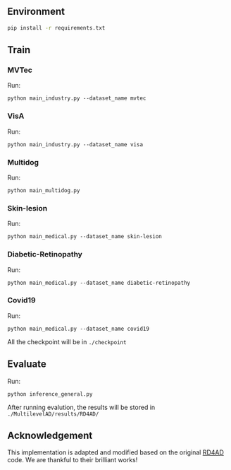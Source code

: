 ﻿## Environment
```bash
pip install -r requirements.txt
```
## Train 

### MVTec
Run:
```
python main_industry.py --dataset_name mvtec
```
### VisA
Run:
```
python main_industry.py --dataset_name visa
```
### Multidog
Run:
```
python main_multidog.py
```
### Skin-lesion
Run:
```
python main_medical.py --dataset_name skin-lesion
```
### Diabetic-Retinopathy
Run:
```
python main_medical.py --dataset_name diabetic-retinopathy
```
### Covid19
Run:
```
python main_medical.py --dataset_name covid19
```
All the checkpoint will be in `./checkpoint`

## Evaluate
Run:
```
python inference_general.py
```
After running evalution, the results will be stored in `./MultilevelAD/results/RD4AD/`
    
## Acknowledgement
This implementation is adapted and modified based on the original [RD4AD](https://github.com/hq-deng/RD4AD/) code. We are thankful to their brilliant works!
